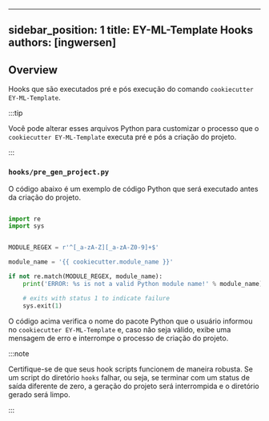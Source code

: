 ***

sidebar_position: 1
title: EY-ML-Template Hooks
authors: \[ingwersen]
---------------------

## Overview

Hooks que são executados pré e pós execução do comando `cookiecutter EY-ML-Template`.

:::tip

Você pode alterar esses arquivos Python para customizar o processo que o
`cookiecutter EY-ML-Template` executa pré e pós a criação do projeto.

:::

### `hooks/pre_gen_project.py`

O código abaixo é um exemplo de código Python que será executado antes da
criação do projeto.

```python

import re
import sys


MODULE_REGEX = r'^[_a-zA-Z][_a-zA-Z0-9]+$'

module_name = '{{ cookiecutter.module_name }}'

if not re.match(MODULE_REGEX, module_name):
    print('ERROR: %s is not a valid Python module name!' % module_name)

    # exits with status 1 to indicate failure
    sys.exit(1)
```

O código acima verifica o nome do pacote Python que o usuário informou no
`cookiecutter EY-ML-Template` e, caso não seja válido, exibe uma mensagem de erro e
interrompe o processo de criação do projeto.

:::note

Certifique-se de que seus hook scripts funcionem de maneira robusta.
Se um script do diretório `hooks` falhar, ou seja, se terminar com um status de saída diferente de zero,
a geração do projeto será interrompida e o diretório gerado será limpo.

:::
